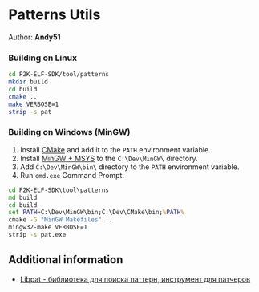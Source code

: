 Patterns Utils
==============

Author: **Andy51**

### Building on Linux

```bash
cd P2K-ELF-SDK/tool/patterns
mkdir build
cd build
cmake ..
make VERBOSE=1
strip -s pat
```

### Building on Windows (MinGW)

1. Install [CMake](https://cmake.org/) and add it to the `PATH` environment variable.
2. Install [MinGW + MSYS](https://sourceforge.net/projects/mingw/files/) to the `C:\Dev\MinGW\` directory.
3. Add `C:\Dev\MinGW\bin\` directory to the `PATH` environment variable.
4. Run `cmd.exe` Command Prompt.


```bat
cd P2K-ELF-SDK\tool\patterns
md build
cd build
set PATH=C:\Dev\MinGW\bin;C:\Dev\CMake\bin;%PATH%
cmake -G "MinGW Makefiles" ..
mingw32-make VERBOSE=1
strip -s pat.exe
```

## Additional information

* [Libpat - библиотека для поиска паттерн, инструмент для патчеров](https://forum.motofan.ru/index.php?showtopic=174598)
